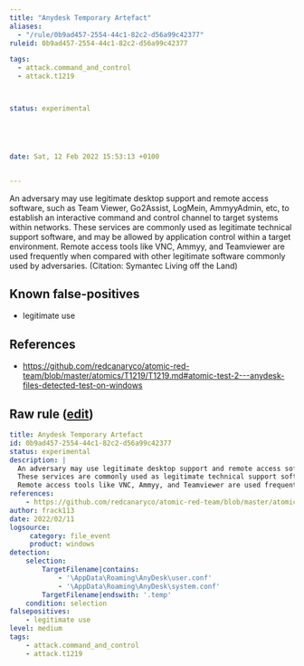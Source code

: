 ```yaml
---
title: "Anydesk Temporary Artefact"
aliases:
  - "/rule/0b9ad457-2554-44c1-82c2-d56a99c42377"
ruleid: 0b9ad457-2554-44c1-82c2-d56a99c42377

tags:
  - attack.command_and_control
  - attack.t1219



status: experimental





date: Sat, 12 Feb 2022 15:53:13 +0100


---
```


An adversary may use legitimate desktop support and remote access software, such as Team Viewer, Go2Assist, LogMein, AmmyyAdmin, etc, to establish an interactive command and control channel to target systems within networks.
These services are commonly used as legitimate technical support software, and may be allowed by application control within a target environment.
Remote access tools like VNC, Ammyy, and Teamviewer are used frequently when compared with other legitimate software commonly used by adversaries. (Citation: Symantec Living off the Land) 


<!--more-->


## Known false-positives

* legitimate use



## References

* https://github.com/redcanaryco/atomic-red-team/blob/master/atomics/T1219/T1219.md#atomic-test-2---anydesk-files-detected-test-on-windows


## Raw rule ([edit](https://github.com/SigmaHQ/sigma/edit/master/rules/windows/file_event/file_event_win_anydesk_artefact.yml))
```yaml
title: Anydesk Temporary Artefact
id: 0b9ad457-2554-44c1-82c2-d56a99c42377
status: experimental
description: |
  An adversary may use legitimate desktop support and remote access software, such as Team Viewer, Go2Assist, LogMein, AmmyyAdmin, etc, to establish an interactive command and control channel to target systems within networks.
  These services are commonly used as legitimate technical support software, and may be allowed by application control within a target environment.
  Remote access tools like VNC, Ammyy, and Teamviewer are used frequently when compared with other legitimate software commonly used by adversaries. (Citation: Symantec Living off the Land) 
references:
    - https://github.com/redcanaryco/atomic-red-team/blob/master/atomics/T1219/T1219.md#atomic-test-2---anydesk-files-detected-test-on-windows
author: frack113
date: 2022/02/11
logsource:
     category: file_event
     product: windows
detection:
    selection:
        TargetFilename|contains:
            - '\AppData\Roaming\AnyDesk\user.conf'
            - '\AppData\Roaming\AnyDesk\system.conf'
        TargetFilename|endswith: '.temp'
    condition: selection
falsepositives:
    - legitimate use
level: medium
tags:
    - attack.command_and_control
    - attack.t1219

```
